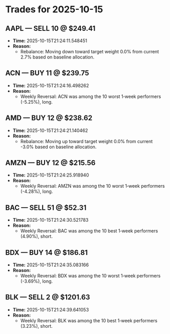 # Trades for 2025-10-15

## AAPL — SELL 10 @ $249.41
- **Time:** 2025-10-15T21:24:11.548451
- **Reason:**
  - Rebalance: Moving down toward target weight 0.0% from current 2.7% based on baseline allocation.

## ACN — BUY 11 @ $239.75
- **Time:** 2025-10-15T21:24:16.498262
- **Reason:**
  - Weekly Reversal: ACN was among the 10 worst 1‑week performers (-5.25%), long.

## AMD — BUY 12 @ $238.62
- **Time:** 2025-10-15T21:24:21.140462
- **Reason:**
  - Rebalance: Moving up toward target weight 0.0% from current -3.0% based on baseline allocation.

## AMZN — BUY 12 @ $215.56
- **Time:** 2025-10-15T21:24:25.918940
- **Reason:**
  - Weekly Reversal: AMZN was among the 10 worst 1‑week performers (-4.28%), long.

## BAC — SELL 51 @ $52.31
- **Time:** 2025-10-15T21:24:30.521783
- **Reason:**
  - Weekly Reversal: BAC was among the 10 best 1‑week performers (4.90%), short.

## BDX — BUY 14 @ $186.81
- **Time:** 2025-10-15T21:24:35.083166
- **Reason:**
  - Weekly Reversal: BDX was among the 10 worst 1‑week performers (-3.69%), long.

## BLK — SELL 2 @ $1201.63
- **Time:** 2025-10-15T21:24:39.641053
- **Reason:**
  - Weekly Reversal: BLK was among the 10 best 1‑week performers (3.23%), short.

